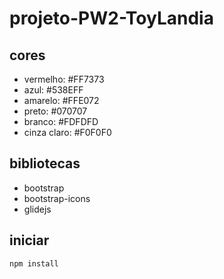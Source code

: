 # projeto-PW2-ToyLandia

## cores

- vermelho: #FF7373
- azul: #538EFF
- amarelo: #FFE072
- preto: #070707
- branco: #FDFDFD
- cinza claro: #F0F0F0

## bibliotecas

- bootstrap
- bootstrap-icons
- glidejs

## iniciar 

```
npm install
```
